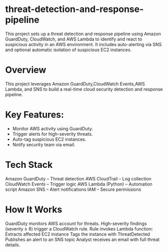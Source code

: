 # threat-detection-and-response-pipeline
This project sets up a threat detection and response pipeline using Amazon GuardDuty, CloudWatch, and AWS Lambda to identify and react to suspicious activity in an AWS environment. It includes auto-alerting via SNS and optional automatic isolation of suspicious EC2 instances.

# Overview
This project leverages Amazon GuardDuty,CloudWatch Events,AWS Lambda, and SNS to build a real-time cloud security detection and response pipeline.

# Key Features:
- Monitor AWS activity using GuardDuty.
- Trigger alerts for high-severity threats.
- Auto-tag suspicious EC2 instances.
- Notify security team via email.

# Tech Stack
Amazon GuardDuty – Threat detection
AWS CloudTrail – Log collection
CloudWatch Events – Trigger logic
AWS Lambda (Python) – Automation script
Amazon SNS – Alert notifications
IAM – Secure permissions

# How It Works
GuardDuty monitors AWS account for threats.
High-severity findings (severity ≥ 8) trigger a CloudWatch rule.
Rule invokes Lambda function:
Extracts affected EC2 instance
Tags the instance with ThreatDetected
Publishes an alert to an SNS topic
Analyst receives an email with full threat details.
